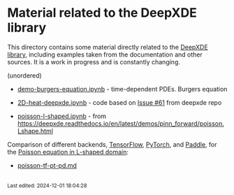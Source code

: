 # Material related to the DeepXDE library

This directory contains some material directly related to the [DeepXDE library](https://deepxde.readthedocs.io/en/latest/index.html), including examples taken from the documentation and other sources. It is a work in progress and is constantly changing.

(unordered)

- [demo-burgers-equation.ipynb](demo-burgers-equation.ipynb) - time-dependent PDEs. Burgers equation

- [2D-heat-deepxde.ipynb](2D-heat-deepxde.ipynb) - code based on [Issue #61](https://github.com/lululxvi/deepxde/issues/61) from deepxde repo

- [poisson-l-shaped.ipynb](poisson-l-shaped.ipynb) - from https://deepxde.readthedocs.io/en/latest/demos/pinn_forward/poisson.Lshape.html

Comparison of different backends, [TensorFlow](https://www.tensorflow.org/), [PyTorch](https://pytorch.org/), and [Paddle](https://www.paddlepaddle.org.cn/en), for the [Poisson equation in L-shaped domain](https://deepxde.readthedocs.io/en/latest/demos/pinn_forward/poisson.lshape.html):

- [poisson-tf-pt-pd.md](poisson-tf-pt-pd.md) 

<br><sub>Last edited: 2024-12-01 18:04:28</sub>
